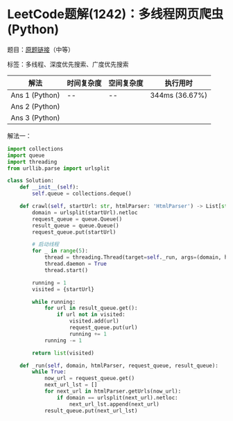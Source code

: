 # LeetCode题解(1242)：多线程网页爬虫(Python)

题目：[原题链接](https://leetcode-cn.com/problems/web-crawler-multithreaded/)（中等）

标签：多线程、深度优先搜索、广度优先搜索

| 解法           | 时间复杂度 | 空间复杂度 | 执行用时       |
| -------------- | ---------- | ---------- | -------------- |
| Ans 1 (Python) | --         | --         | 344ms (36.67%) |
| Ans 2 (Python) |            |            |                |
| Ans 3 (Python) |            |            |                |

解法一：

```python
import collections
import queue
import threading
from urllib.parse import urlsplit

class Solution:
    def __init__(self):
        self.queue = collections.deque()

    def crawl(self, startUrl: str, htmlParser: 'HtmlParser') -> List[str]:
        domain = urlsplit(startUrl).netloc
        request_queue = queue.Queue()
        result_queue = queue.Queue()
        request_queue.put(startUrl)

        # 启动线程
        for _ in range(5):
            thread = threading.Thread(target=self._run, args=(domain, htmlParser, request_queue, result_queue))
            thread.daemon = True
            thread.start()

        running = 1
        visited = {startUrl}

        while running:
            for url in result_queue.get():
                if url not in visited:
                    visited.add(url)
                    request_queue.put(url)
                    running += 1
            running -= 1

        return list(visited)

    def _run(self, domain, htmlParser, request_queue, result_queue):
        while True:
            now_url = request_queue.get()
            next_url_lst = []
            for next_url in htmlParser.getUrls(now_url):
                if domain == urlsplit(next_url).netloc:
                    next_url_lst.append(next_url)
            result_queue.put(next_url_lst)
```